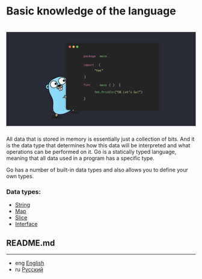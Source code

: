 # Basic knowledge of the language

<h1 align="center"><img class="goldT" src="../img/basicgo.jpg" ></h1>

All data that is stored in memory is essentially just a collection of bits.
And it is the data type that determines how this data will be interpreted and what operations can be performed on it.
Go is a statically typed language, meaning that all data used in a program has a specific type.

Go has a number of built-in data types and also allows you to define your own types.
### Data types:
- [String](https://github.com/lumorow/golang-interview-preparation/tree/main/Basic/string)
- [Map](https://github.com/lumorow/golang-interview-preparation/tree/main/Basic/map)
- [Slice](https://github.com/lumorow/golang-interview-preparation/tree/main/Basic/slice)
- [Interface](https://github.com/lumorow/golang-interview-preparation/tree/main/Basic/interface)

## README.md
***

- eng [English](https://github.com/lumorow/golang-interview-preparation/blob/main/Basic/README.md)
- ru [Русский](https://github.com/lumorow/golang-interview-preparation/blob/main/Basic/readme/README.ru.md)